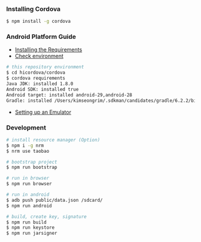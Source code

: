 ### Installing Cordova

```bash
$ npm install -g cordova
```

### Android Platform Guide

- [Installing the Requirements](https://cordova.apache.org/docs/en/latest/guide/platforms/android/index.html#installing-the-requirements)
- [Check environment](https://cordova.apache.org/docs/en/latest/guide/cli/index.html#install-pre-requisites-for-building)

```bash
# this repository environment
$ cd hicordova/cordova
$ cordova requirements
Java JDK: installed 1.8.0
Android SDK: installed true
Android target: installed android-29,android-28
Gradle: installed /Users/kimseongrim/.sdkman/candidates/gradle/6.2.2/bin/gradle
```
- [Setting up an Emulator](https://developer.android.google.cn/studio/run/managing-avds?hl=zh-cn)

### Development

```bash
# install resource manager (Option)
$ npm i -g nrm
$ nrm use taobao

# bootstrap project
$ npm run bootstrap

# run in browser
$ npm run browser

# run in android
$ adb push public/data.json /sdcard/
$ npm run android

# build, create key, signature
$ npm run build
$ npm run keystore
$ npm run jarsigner
```

